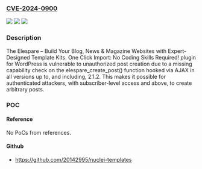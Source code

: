 ### [CVE-2024-0900](https://cve.mitre.org/cgi-bin/cvename.cgi?name=CVE-2024-0900)
![](https://img.shields.io/static/v1?label=Product&message=Elespare%20%E2%80%93%20Blog%2C%20Magazine%20and%20Newspaper%20Addons%20for%20Elementor%20with%20Templates%2C%20Widgets%2C%20Kits%2C%20and%20Header%2FFooter%20Builder.%20One%20Click%20Import%3A%20No%20Coding%20Required!&color=blue)
![](https://img.shields.io/static/v1?label=Version&message=*%3C%3D%202.1.2%20&color=brighgreen)
![](https://img.shields.io/static/v1?label=Vulnerability&message=CWE-862%20Missing%20Authorization&color=brighgreen)

### Description

The Elespare – Build Your Blog, News & Magazine Websites with Expert-Designed Template Kits. One Click Import: No Coding Skills Required! plugin for WordPress is vulnerable to unauthorized post creation due to a missing capability check on the elespare_create_post() function hooked via AJAX in all versions up to, and including, 2.1.2. This makes it possible for authenticated attackers, with subscriber-level access and above, to create arbitrary posts.

### POC

#### Reference
No PoCs from references.

#### Github
- https://github.com/20142995/nuclei-templates

